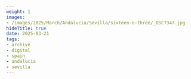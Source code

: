 ```yaml
---
weight: 1
images:
- /images/2025/March/Andalucia/Sevilla/sixteen-o-three/_DSC7347.jpg
hideTitle: true
date: 2025-03-21
tags:
- archive
- digital
- spain
- andalucia
- sevilla
---
```



